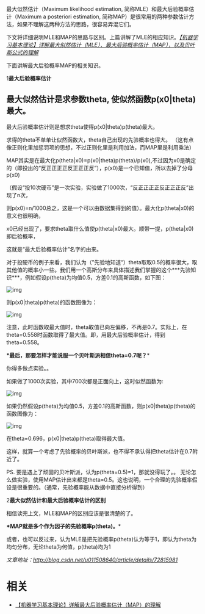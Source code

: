 
最大似然估计（Maximum likelihood estimation, 简称MLE）和最大后验概率估计（Maximum a posteriori estimation, 简称MAP）是很常用的两种参数估计方法，如果不理解这两种方法的思路，很容易弄混它们。

下文将详细说明MLE和MAP的思路与区别。上篇讲解了MLE的相应知识。[*【机器学习基本理论】详解最大似然估计（MLE）、最大后验概率估计（MAP），以及贝叶斯公式的理解*](http://mp.weixin.qq.com/s?__biz=MzI4MDYzNzg4Mw==&mid=2247487202&idx=1&sn=1f3c22a6e16f5611cfe92356ccc0ff74&chksm=ebb43636dcc3bf20892295a5570ed89a533172ad557b2bcf2925ba6848dfacfcf7997d18691d&scene=21#wechat_redirect)

下面讲解最大后验概率MAP的相关知识。

1**最大后验概率估计**

## 最大似然估计是求参数theta, 使似然函数p(x0|theta)最大。

最大后验概率估计则是想求theta使得p(x0|theta)p(theta)最大。



求得的theta不单单让似然函数大，theta自己出现的先验概率也得大。 （这有点像正则化里加惩罚项的思想，不过正则化里是利用加法，而MAP里是利用乘法）



MAP其实是在最大化p(theta|x0)=p(x0|theta)p(theta)/p(x0),不过因为x0是确定的（即投出的“反正正正正反正正正反”），p(x0)是一个已知值，所以去掉了分母p(x0)

（假设“投10次硬币”是一次实验，实验做了1000次，“反正正正正反正正正反”出现了n次，

则p(x0)=n/1000总之，这是一个可以由数据集得到的值）。最大化p(theta|x0)的意义也很明确，

x0已经出现了，要求theta取什么值使p(theta|x0)最大。顺带一提，p(theta|x0)即后验概率，

这就是“最大后验概率估计”名字的由来。



对于投硬币的例子来看，我们认为（”先验地知道“）theta取取0.5的概率很大，取其他值的概率小一些。我们用一个高斯分布来具体描述我们掌握的这个**\*先验知识***，例如假设p(theta)为均值0.5，方差0.1的高斯函数，如下图：

![img](https://mmbiz.qpic.cn/mmbiz_png/nJZZib3qIQW7QPLfbds9tnCEibPnv1Npwic6ibgMNLs3DVDALePVqict5XrRD3Ze9hU0EJykMLrCGMacNN3sx4bxIiaA/640?tp=webp&wxfrom=5&wx_lazy=1&wx_co=1)



则p(x0|theta)p(theta)的函数图像为：

![img](https://mmbiz.qpic.cn/mmbiz_png/nJZZib3qIQW7QPLfbds9tnCEibPnv1NpwicBqicreOvKCUP79NHqFqleFYNUOZdFich0D7n8swtTwLzvEE4P5LkHdCg/640?tp=webp&wxfrom=5&wx_lazy=1&wx_co=1)

注意，此时函数取最大值时，theta取值已向左偏移，不再是0.7。实际上，在theta=0.558时函数取得了最大值。即，用最大后验概率估计，得到theta=0.558。



**\*最后，那要怎样才能说服一个贝叶斯派相信theta=0.7呢？***

你得多做点实验。。

如果做了1000次实验，其中700次都是正面向上，这时似然函数为:

![img](https://mmbiz.qpic.cn/mmbiz_png/nJZZib3qIQW7QPLfbds9tnCEibPnv1Npwiciardlv7NOreWlglicGaEuoibRc1bpMFvI3dBEZJhx8Z75t5WXBbpa1VQw/640?tp=webp&wxfrom=5&wx_lazy=1&wx_co=1)

如果仍然假设p(theta)为均值0.5，方差0.1的高斯函数，则p(x0|theta)p(theta)的函数图像为：

![img](https://mmbiz.qpic.cn/mmbiz_png/nJZZib3qIQW7QPLfbds9tnCEibPnv1NpwicxwW7mdxq3Mae71ib5001vA6VbU7bhpCiayMCCodEHxjhNSfGxHPZ853w/640?tp=webp&wxfrom=5&wx_lazy=1&wx_co=1)

在theta=0.696，p(x0|theta)p(theta)取得最大值。



这样，就算一个考虑了先验概率的贝叶斯派，也不得不承认得把theta估计在0.7附近了。



PS. 要是遇上了顽固的贝叶斯派，认为p(theta=0.5)=1，那就没得玩了。。 无论怎么做实验，使用MAP估计出来都是theta=0.5。这也说明，一个合理的先验概率假设是很重要的。（通常，先验概率能从数据中直接分析得到）

2**最大似然估计和最大后验概率估计的区别**

相信读完上文，MLE和MAP的区别应该是很清楚的了。

**\*MAP就是多个作为因子的先验概率p(theta)。***

或者，也可以反过来，认为MLE是把先验概率p(theta)认为等于1，即认为theta为均匀分布，无论theta为何值，p(theta)均为1



*文章地址：http://blog.csdn.net/u011508640/article/details/72815981*


# 相关

- [【机器学习基本理论】详解最大后验概率估计（MAP）的理解](https://mp.weixin.qq.com/s?__biz=MzI4MDYzNzg4Mw==&mid=2247487221&idx=2&sn=3f8b6a65276f34adb9ee35322ace7d09&chksm=ebb43621dcc3bf37d3708be73bb1945f579992bbc05358157f46d23b48713768332db8431639&scene=21#wechat_redirect)
